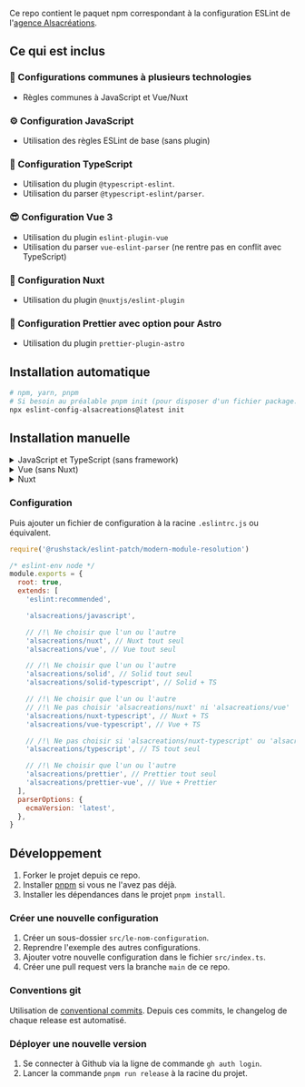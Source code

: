 Ce repo contient le paquet npm correspondant à la configuration ESLint de l'[agence Alsacréations](https://www.alsacreations.fr/).

## Ce qui est inclus

### 🤝 Configurations communes à plusieurs technologies

- Règles communes à JavaScript et Vue/Nuxt

### ⚙️ Configuration JavaScript

- Utilisation des règles ESLint de base (sans plugin)

### 💪 Configuration TypeScript

- Utilisation du plugin `@typescript-eslint`.
- Utilisation du <span lang="en">parser</span> `@typescript-eslint/parser`.

### 😎 Configuration Vue 3

- Utilisation du plugin `eslint-plugin-vue`
- Utilisation du <span lang="en">parser</span> `vue-eslint-parser` (ne rentre pas en conflit avec TypeScript)

### 💚 Configuration Nuxt

- Utilisation du plugin `@nuxtjs/eslint-plugin`

### 🚀 Configuration Prettier avec option pour Astro

- Utilisation du plugin `prettier-plugin-astro`

## Installation automatique

```sh
# npm, yarn, pnpm
# Si besoin au préalable pnpm init (pour disposer d'un fichier package.json)
npx eslint-config-alsacreations@latest init
```

## Installation manuelle

<details>
  <summary>JavaScript et TypeScript (sans framework)</summary>

### Base

```sh
# npm, yarn, pnpm
npm i --save-dev eslint-config-alsacreations @rushstack/eslint-patch eslint
```

### Avec TS (optionnel)

```sh
# npm, yarn, pnpm
npm i --save-dev typescript
```

### Avec Prettier (optionnel)

```sh
# npm, yarn, pnpm
npm i --save-dev prettier eslint-config-prettier
```

</details>

<details>
  <summary>Vue (sans Nuxt)</summary>
  
### Base

```sh
# npm, yarn, pnpm
npm i --save-dev eslint-config-alsacreations @rushstack/eslint-patch eslint-plugin-vue eslint
```

### Avec TS (optionnel)

```sh
# npm, yarn, pnpm
npm i --save-dev @vue/eslint-config-typescript typescript
```

### Avec Prettier (optionnel)

```sh
# npm, yarn, pnpm
npm i --save-dev prettier @vue/eslint-config-prettier
```

</details>

<details>
  <summary>Nuxt</summary>
  
### Base

```sh
# npm, yarn, pnpm
npm i --save-dev eslint-config-alsacreations @rushstack/eslint-patch @nuxtjs/eslint-config eslint
```

### Avec TS (optionnel)

```sh
# npm, yarn, pnpm
npm i --save-dev @nuxtjs/eslint-config-typescript && npm uninstall @nuxtjs/eslint-config
```

### Avec Prettier (optionnel)

```sh
# npm, yarn, pnpm
npm i --save-dev prettier @vue/eslint-config-prettier
```

</details>

### Configuration

Puis ajouter un fichier de configuration à la racine `.eslintrc.js` ou équivalent.

```js
require('@rushstack/eslint-patch/modern-module-resolution')

/* eslint-env node */
module.exports = {
  root: true,
  extends: [
    'eslint:recommended',

    'alsacreations/javascript',

    // /!\ Ne choisir que l'un ou l'autre
    'alsacreations/nuxt', // Nuxt tout seul
    'alsacreations/vue', // Vue tout seul

    // /!\ Ne choisir que l'un ou l'autre
    'alsacreations/solid', // Solid tout seul
    'alsacreations/solid-typescript', // Solid + TS

    // /!\ Ne choisir que l'un ou l'autre
    // /!\ Ne pas choisir 'alsacreations/nuxt' ni 'alsacreations/vue'
    'alsacreations/nuxt-typescript', // Nuxt + TS
    'alsacreations/vue-typescript', // Vue + TS

    // /!\ Ne pas choisir si 'alsacreations/nuxt-typescript' ou 'alsacreations/vue-typescript' sont utilisés
    'alsacreations/typescript', // TS tout seul

    // /!\ Ne choisir que l'un ou l'autre
    'alsacreations/prettier', // Prettier tout seul
    'alsacreations/prettier-vue', // Vue + Prettier
  ],
  parserOptions: {
    ecmaVersion: 'latest',
  },
}
```

## Développement

1. Forker le projet depuis ce repo.
2. Installer [pnpm](https://pnpm.io/installation) si vous ne l'avez pas déjà.
3. Installer les dépendances dans le projet `pnpm install`.

### Créer une nouvelle configuration

1. Créer un sous-dossier `src/le-nom-configuration`.
2. Reprendre l'exemple des autres configurations.
3. Ajouter votre nouvelle configuration dans le fichier `src/index.ts`.
4. Créer une pull request vers la branche `main` de ce repo.

### Conventions git

Utilisation de [conventional commits](https://www.conventionalcommits.org/en/v1.0.0/). Depuis ces commits, le changelog de chaque release est automatisé.

### Déployer une nouvelle version

1. Se connecter à Github via la ligne de commande `gh auth login`.
2. Lancer la commande `pnpm run release` à la racine du projet.

